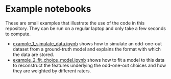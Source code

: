# Example notebooks

These are small examples that illustrate the use of the code in this repository. They can be run on a regular laptop and only take a few seconds to compute.

- [example_1_simulate_data.ipynb](example_1_simulate_data.ipynb) shows how to simulate an odd-one-out dataset from a ground-truth model and explains the format with which the data are stored.
- [example_2_fit_choice_model.ipynb](example_2_fit_choice_model.ipynb) shows how to fit a model to this data to reconstruct the features underlying the odd-one-out choices and how they are weighted by different raters.
